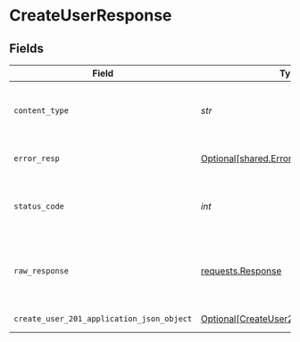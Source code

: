 # CreateUserResponse


## Fields

| Field                                                                                             | Type                                                                                              | Required                                                                                          | Description                                                                                       |
| ------------------------------------------------------------------------------------------------- | ------------------------------------------------------------------------------------------------- | ------------------------------------------------------------------------------------------------- | ------------------------------------------------------------------------------------------------- |
| `content_type`                                                                                    | *str*                                                                                             | :heavy_check_mark:                                                                                | HTTP response content type for this operation                                                     |
| `error_resp`                                                                                      | [Optional[shared.ErrorResp]](../../models/shared/errorresp.md)                                    | :heavy_minus_sign:                                                                                | The request could not be validated                                                                |
| `status_code`                                                                                     | *int*                                                                                             | :heavy_check_mark:                                                                                | HTTP response status code for this operation                                                      |
| `raw_response`                                                                                    | [requests.Response](https://requests.readthedocs.io/en/latest/api/#requests.Response)             | :heavy_minus_sign:                                                                                | Raw HTTP response; suitable for custom response parsing                                           |
| `create_user_201_application_json_object`                                                         | [Optional[CreateUser201ApplicationJSON]](../../models/operations/createuser201applicationjson.md) | :heavy_minus_sign:                                                                                | User created successfully.                                                                        |